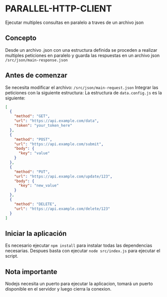 # PARALLEL-HTTP-CLIENT

Ejecutar multiples consultas en paralelo a traves de un archivo json

## Concepto

Desde un archivo .json con una estructura definida se proceden a realizar multiples peticiones en paralelo y guarda las respuestas en un archivo json `/src/json/main-response.json`

## Antes de comenzar

Se necesita modificar el archivo: `/src/json/main-request.json`
Integrar las peticiones con la siguiente estructura:
La estructura de `data.config.js` es la siguiente:

```json
[
  {
    "method": "GET",
    "url": "https://api.example.com/data",
    "token": "your_token_here"
  },
  {
    "method": "POST",
    "url": "https://api.example.com/submit",
    "body": {
      "key": "value"
    }
  },
  {
    "method": "PUT",
    "url": "https://api.example.com/update/123",
    "body": {
      "key": "new_value"
    }
  },
  {
    "method": "DELETE",
    "url": "https://api.example.com/delete/123"
  }
]
```

## Iniciar la aplicación

Es necesario ejecutar `npm install` para instalar todas las dependencias necesarias.
Despues basta con ejecutar `node src/index.js` para ejecutar el script.

## Nota importante

Nodejs necesita un puerto para ejecutar la aplicacion, tomará un puerto disponible en el servidor y luego cierra la conexion.
